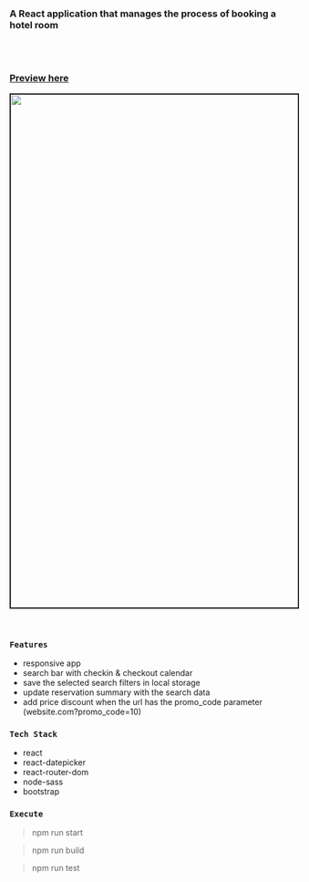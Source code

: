 ### A React application that manages the process of booking a hotel room
<br><br>
### **[Preview here](https://react-hotel-rooms-booking.netlify.app/)**

<kbd><img src="https://github.com/girls-incode/react-hotel-booking-app/blob/master/hotel-booking-home.png" alt="" width="900" border="2" /><kbd>
<br><br>
### `Features`
- responsive app
- search bar with checkin & checkout calendar
- save the selected search filters in local storage
- update reservation summary with the search data
- add price discount when the url has the promo_code parameter 
(website.com?promo_code=10)

### `Tech Stack`
- react
- react-datepicker
- react-router-dom
- node-sass
- bootstrap

### `Execute`
> npm run start

> npm run build

> npm run test
